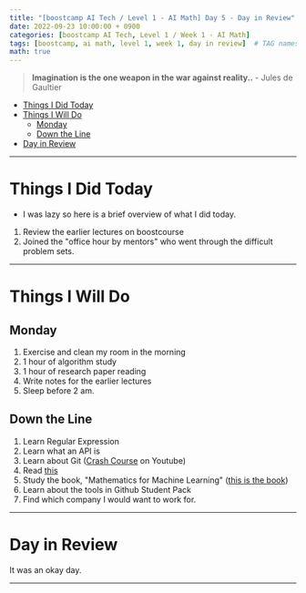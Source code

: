 ```yaml
---
title: "[boostcamp AI Tech / Level 1 - AI Math] Day 5 - Day in Review"
date: 2022-09-23 10:00:00 + 0900
categories: [boostcamp AI Tech, Level 1 / Week 1 - AI Math]
tags: [boostcamp, ai math, level 1, week 1, day in review]	# TAG names should always be lowercase
math: true
---
```


> **Imagination is the one weapon in the war against reality..** - Jules de Gaultier

- [Things I Did Today](#things-i-did-today)
- [Things I Will Do](#things-i-will-do)
  - [Monday](#monday)
  - [Down the Line](#down-the-line)
- [Day in Review](#day-in-review)


- - -

# Things I Did Today

* I was lazy so here is a brief overview of what I did today.

1. Review the earlier lectures on boostcourse
2. Joined the "office hour by mentors" who went through the difficult problem sets.

- - -
  
# Things I Will Do

## Monday

1. Exercise and clean my room in the morning
2. 1 hour of algorithm study
3. 1 hour of research paper reading
4. Write notes for the earlier lectures
5. Sleep before 2 am.

## Down the Line

1. Learn Regular Expression
2. Learn what an API is
3. Learn about Git ([Crash Course](https://www.youtube.com/watch?v=RGOj5yH7evk) on Youtube)
4. Read [this](https://www.gartner.com/en/articles/what-s-new-in-artificial-intelligence-from-the-2022-gartner-hype-cycle)
5. Study the book, "Mathematics for Machine Learning" ([this is the book](https://mml-book.github.io/book/mml-book.pdf))
6. Learn about the tools in Github Student Pack
7. Find which company I would want to work for.

- - -

# Day in Review

It was an okay day.




- - -